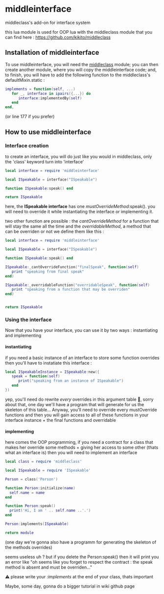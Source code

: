 # middleinterface
middleclass's add-on for interface system

this lua module is used for OOP lua with the middleclass module that you can find here : https://github.com/kikito/middleclass

## Installation of middleinterface

To use middleinterface, you will need the [middleclass](https://github.com/kikito/middleclass) module;
you can then create another module, where you will copy the middleinterface code;
and, to finish, you will have to add the following function to the middleclass's defaultMixin.static :
```lua
implements = function(self, ...)
   for _, interface in ipairs({...}) do
      interface:implementedBy(self)
   end
end,
```
(or line 177 if you prefer)

## How to use middleinterface

### Interface creation

to create an interface, you will do just like you would in middleclass, only the 'class' keyword turn into 'interface'

```lua
local interface = require 'middleinterface'

local ISpeakable = interface("ISpeakable")

function ISpeakable:speak() end

return ISpeakable
```
here, the **ISpeakable interface** has one *mustOverrideMethod*:speak(). you will need to override it while instantiating the interface or implementing it.

two other function are possible :
the *cantOverrideMethod* for a function that will stay the same all the time and the *overridableMethod*, a method that can be overriden or not
we define them like this :

```lua
local interface = require 'middleinterface'

local ISpeakable = interface("ISpeakable")

function ISpeakable:speak() end

ISpeakable:_cantOverrideFunction("finalSpeak", function(self)
   print "speaking from final speak"
end)

ISpeakable:_overridableFunction("overridableSpeak", function(self)
   print "speaking from a function that may be overriden"
end)


return ISpeakable
```

### Using the interface

Now that you have your interface, you can use it by two ways : instantiating and implementing

#### instantiating

if you need a basic instance of an interface to store some function overrides then you'll have to instatiate this interface :
```lua
local ISpeakableInstance = ISpeakable:new({
   speak = function(self)
      print("speaking from an instance of ISpeakable")
   end
})
```
yep, you'll need do rewrite *every* overrides in this argument table 🗿, sorry about that, one day we'll have a program that will generate for us the skeleton of this table... 
Anyway,
you'll need to override every mustOverride functions and then you will gain access to all of these functions in your interface instance + the final functions and overridable

#### implementing

here comes the OOP programming, if you need a contract for a class that makes her override some methods + giving her access to some other (thats what an interface is) then you will need to implement an interface

```lua
local class = require 'middleclass'

local ISpeakable = require 'ISpeakable'

Person = class('Person')

function Person:initialize(name)
  self.name = name
end

function Person:speak()
  print('Hi, I am ' .. self.name ..'.')
end

Person:implements(ISpeakable)

return module
```
(one day we're gonna also have a programm for generating the skeleton of the methods overrides)

seems useless uh ?
but if you delete the Person:speak() then it will print you an error like "oh seems like you forget to respect the contract : the speak method is absent and must be overriden..."

⚠ please write your *:implements* at the end of your class, thats important

Maybe, some day, gonna do a bigger tutorial in wiki github page
